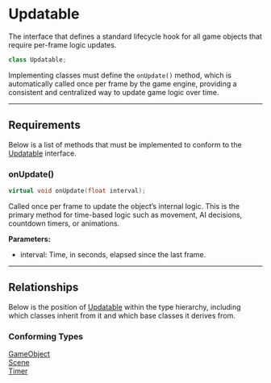 # Updatable
The interface that defines a standard
lifecycle hook for all game objects that require per-frame logic updates.

```c++
class Updatable;
```

Implementing classes must define the `onUpdate()` method,
which is automatically called once per frame by the game engine,
providing a consistent and centralized way to update game logic over time.

---

## Requirements
Below is a list of methods that must be implemented to
conform to the [Updatable](Updatable.md) interface.

### onUpdate()

```c++
virtual void onUpdate(float interval);
```

Called once per frame to update the object’s internal logic.
This is the primary method for time-based logic such as movement,
AI decisions, countdown timers, or animations.

**Parameters:**

- interval: Time, in seconds, elapsed since the last frame.

---

## Relationships
Below is the position of [Updatable](Updatable.md)
within the type hierarchy, including which classes inherit
from it and which base classes it derives from.

### Conforming Types
[GameObject](Interactable.md) <br>
[Scene](Scene.md) <br>
[Timer](Timer.md)